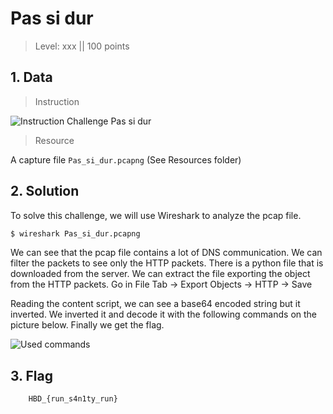 # Pas si dur

> Level: xxx || 100 points

## 1. Data

> Instruction

![Instruction Challenge Pas si dur](challenge_Pas-si-dur.png)

> Resource

A capture file `Pas_si_dur.pcapng` (See Resources folder)


## 2. Solution
To solve this challenge, we will use Wireshark to analyze the pcap file. 
```bash
$ wireshark Pas_si_dur.pcapng
```

We can see that the pcap file contains a lot of DNS communication. We can filter the packets to see only the HTTP packets. There is a python file that is downloaded from the server. We can extract the file exporting the object from the HTTP packets.
Go in File Tab -> Export Objects -> HTTP -> Save

Reading the content script, we can see a base64 encoded string but it inverted. We inverted it and decode it with the following commands on the picture below. Finally we get the flag. 

![Used commands](https://github.com/Keldy7/CTFs_Writeups/assets/93558050/982ace98-cbde-4e09-a1d5-1b2dbf448d45)

## 3. Flag
    
```
    HBD_{run_s4n1ty_run}
```
